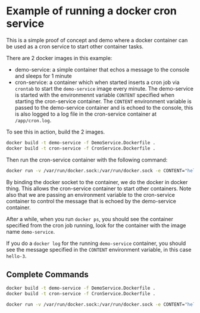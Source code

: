 # Example of running a docker cron service

This is a simple proof of concept and demo where a docker container can be used as a cron service to start other container tasks.

There are 2 docker images in this example:

-   demo-service: a simple container that echos a message to the console and sleeps for 1 minute
-   cron-service: a container which when started inserts a cron job via `crontab` to start the `demo-service` image every minute.
    The demo-service is started with the environmennt variable `CONTENT` specified when starting the cron-service container. 
    The `CONTENT` environment variable is passed to the demo-service container and is echoed to the console, this is also logged to a log file
    in the cron-service container at `/app/cron.log`.

To see this in action, build the 2 images.

```bash
docker build -t demo-service -f DemoService.Dockerfile .
docker build -t cron-service -f CronService.Dockerfile .
```

Then run the cron-service container with the following command:

```bash
docker run -v /var/run/docker.sock:/var/run/docker.sock -e CONTENT="hello-3" -d cron-service
```
By binding the docker socket to the container, we do the docker in docker thing. This allows the cron-service container to start other containers.
Note also that we are passing an environment variable to the cron-service container to control the message that is echoed by the demo-service container.

After a while, when you run `docker ps`, you should see the container specified from the cron job running, look for the container with the image name `demo-service`.

If you do a `docker log` for the running `demo-service` container, you should see the message specified in the `CONTENT` environment variable, in this case `hello-3`.

## Complete Commands

```bash
docker build -t demo-service -f DemoService.Dockerfile .
docker build -t cron-service -f CronService.Dockerfile .

docker run -v /var/run/docker.sock:/var/run/docker.sock -e CONTENT="hello-3" cron-service
```

